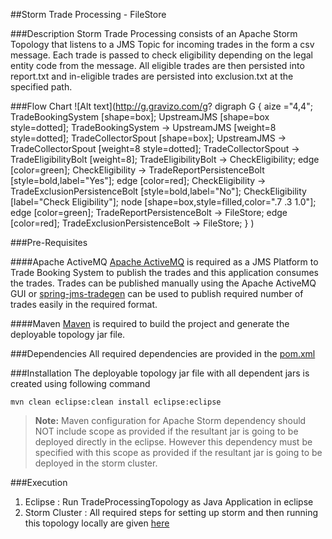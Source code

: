 ##Storm Trade Processing - FileStore

###Description
Storm Trade Processing consists of an Apache Storm Topology that listens to a JMS Topic for incoming trades in the form a csv message. Each trade is passed to check eligibility depending on the legal entity code from the message. All eligible trades are then persisted into report.txt and in-eligible trades are persisted into exclusion.txt at the specified path.

###Flow Chart
![Alt text](http://g.gravizo.com/g?
  digraph G {
    aize ="4,4";
    TradeBookingSystem [shape=box];
    UpstreamJMS [shape=box style=dotted];
    TradeBookingSystem -> UpstreamJMS [weight=8 style=dotted];
    TradeCollectorSpout [shape=box];
    UpstreamJMS -> TradeCollectorSpout [weight=8 style=dotted];
    TradeCollectorSpout -> TradeEligibilityBolt [weight=8];
    TradeEligibilityBolt -> CheckEligibility;
    edge [color=green];
    CheckEligibility -> TradeReportPersistenceBolt [style=bold,label="Yes"];
    edge [color=red];
    CheckEligibility -> TradeExclusionPersistenceBolt [style=bold,label="No"];
    CheckEligibility [label="Check Eligibility"];
    node [shape=box,style=filled,color=".7 .3 1.0"];
    edge [color=green];
    TradeReportPersistenceBolt -> FileStore;
    edge [color=red];
    TradeExclusionPersistenceBolt -> FileStore;
  }
)

###Pre-Requisites

####Apache ActiveMQ
[Apache ActiveMQ][1] is required as a JMS Platform to Trade Booking System to publish the trades and this application consumes the trades.
Trades can be published manually using the Apache ActiveMQ GUI or [spring-jms-tradegen][2] can be used to publish required number of trades easily in the required format.

####Maven
[Maven][3] is required to build the project and generate the deployable topology jar file.

###Dependencies
All required dependencies are provided in the [pom.xml][4]

###Installation
The deployable topology jar file with all dependent jars is created using following command 
```
mvn clean eclipse:clean install eclipse:eclipse
```
> **Note:** Maven configuration for Apache Storm dependency should NOT include scope as provided if the resultant jar is going to be deployed directly in the eclipse. However this dependency must be specified with this scope as provided if the resultant jar is going to be deployed in the storm cluster.

###Execution
1. Eclipse : Run TradeProcessingTopology as Java Application in eclipse
2. Storm Cluster : All required steps for setting up storm and then running this topology locally are given [here][5]

[1]: http://activemq.apache.org
[2]: https://github.com/techysoul/java/tree/master/spring-jms-tradegen
[3]: https://maven.apache.org
[4]: https://github.com/techysoul/java/blob/master/storm-trade-processing-file/pom.xml
[5]: https://www.techysoul.com/java/setting-up-storm-cluster-in-local-machine